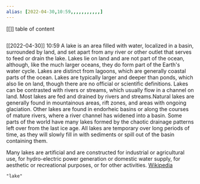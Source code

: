 ```yaml
---
alias: [2022-04-30,10:59,,,,,,,,,,,]
---
```

[[]]
table of content
```toc
```

[[2022-04-30]] 10:59
A lake is an area filled with water, localized in a basin, surrounded by land, and set apart from any river or other outlet that serves to feed or drain the lake. Lakes lie on land and are not part of the ocean, although, like the much larger oceans, they do form part of the Earth's water cycle. Lakes are distinct from lagoons, which are generally coastal parts of the ocean. Lakes are typically larger and deeper than ponds, which also lie on land, though there are no official or scientific definitions. Lakes can be contrasted with rivers or streams, which usually flow in a channel on land. Most lakes are fed and drained by rivers and streams.Natural lakes are generally found in mountainous areas, rift zones, and areas with ongoing glaciation. Other lakes are found in endorheic basins or along the courses of mature rivers, where a river channel has widened into a basin. Some parts of the world have many lakes formed by the chaotic drainage patterns left over from the last ice age. All lakes are temporary over long periods of time, as they will slowly fill in with sediments or spill out of the basin containing them.

Many lakes are artificial and are constructed for industrial or agricultural use, for hydro-electric power generation or domestic water supply, for aesthetic or recreational purposes, or for other activities.
[Wikipedia](https://en.wikipedia.org/wiki/Lake)
```query
"lake"
```